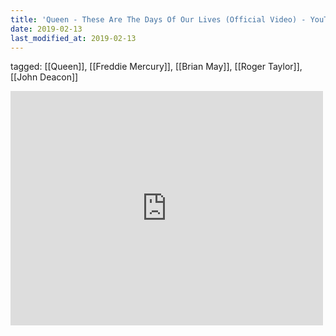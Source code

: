 ```yaml
---
title: 'Queen - These Are The Days Of Our Lives (Official Video) - YouTube'
date: 2019-02-13
last_modified_at: 2019-02-13
---
```

tagged: [[Queen]], [[Freddie Mercury]], [[Brian May]], [[Roger Taylor]], [[John Deacon]]
<iframe allow="accelerometer; autoplay; clipboard-write; encrypted-media; gyroscope; picture-in-picture" allowfullscreen="" frameborder="0" height="375" id="youtube_iframe" src="https://www.youtube.com/embed/oB4K0scMysc?feature=oembed&amp;enablejsapi=1&amp;origin=https://safe.txmblr.com&amp;wmode=opaque" width="500"></iframe>